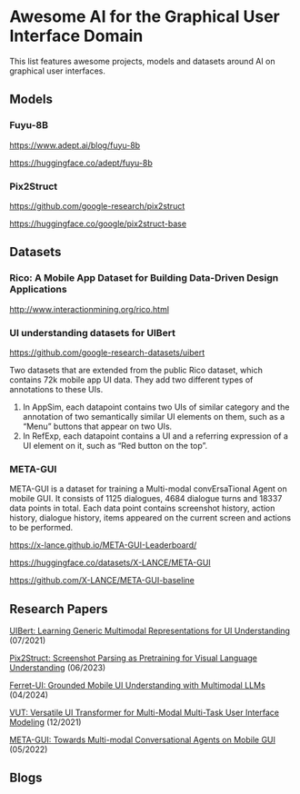 # Awesome AI for the Graphical User Interface Domain

This list features awesome projects, models and datasets around AI on graphical user interfaces.

## Models

### Fuyu-8B
https://www.adept.ai/blog/fuyu-8b

https://huggingface.co/adept/fuyu-8b

### Pix2Struct
https://github.com/google-research/pix2struct

https://huggingface.co/google/pix2struct-base

## Datasets

### Rico: A Mobile App Dataset for Building Data-Driven Design Applications
http://www.interactionmining.org/rico.html

### UI understanding datasets for UIBert
https://github.com/google-research-datasets/uibert

Two datasets that are extended from the public Rico dataset, which contains 72k mobile app UI data. They add two different types of annotations to these UIs.


1. In AppSim, each datapoint contains two UIs of similar category and the annotation of two semantically similar UI elements on them, such as a “Menu” buttons that appear on two UIs.
2. In RefExp, each datapoint contains a UI and a referring expression of a UI element on it, such as “Red button on the top”.

### META-GUI

META-GUI is a dataset for training a Multi-modal convErsaTional Agent on mobile GUI. It consists of 1125 dialogues, 4684 dialogue turns and 18337 data points in total. Each data point contains screenshot history, action history, dialogue history, items appeared on the current screen and actions to be performed.

https://x-lance.github.io/META-GUI-Leaderboard/

https://huggingface.co/datasets/X-LANCE/META-GUI

https://github.com/X-LANCE/META-GUI-baseline

## Research Papers

[UIBert: Learning Generic Multimodal Representations for UI Understanding](https://arxiv.org/abs/2107.13731) (07/2021)

[Pix2Struct: Screenshot Parsing as Pretraining for Visual Language Understanding](https://arxiv.org/abs/2210.03347) (06/2023)

[Ferret-UI: Grounded Mobile UI Understanding with Multimodal LLMs](https://arxiv.org/abs/2404.05719) (04/2024)

[VUT: Versatile UI Transformer for Multi-Modal Multi-Task User Interface Modeling](https://arxiv.org/abs/2112.05692) (12/2021)

[META-GUI: Towards Multi-modal Conversational Agents on Mobile GUI](https://arxiv.org/abs/2205.11029) (05/2022)


## Blogs
